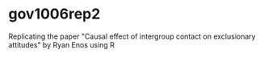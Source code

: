 # gov1006rep2
Replicating the paper "Causal effect of intergroup contact on exclusionary attitudes" by Ryan Enos using R
